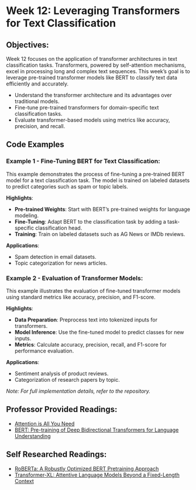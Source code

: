 # **Week 12: Leveraging Transformers for Text Classification**

## **Objectives:**

Week 12 focuses on the application of transformer architectures in text classification tasks. Transformers, powered by self-attention mechanisms, excel in processing long and complex text sequences. This week’s goal is to leverage pre-trained transformer models like BERT to classify text data efficiently and accurately.

- Understand the transformer architecture and its advantages over traditional models.
- Fine-tune pre-trained transformers for domain-specific text classification tasks.
- Evaluate transformer-based models using metrics like accuracy, precision, and recall.

## **Code Examples**

### Example 1 - Fine-Tuning BERT for Text Classification:
This example demonstrates the process of fine-tuning a pre-trained BERT model for a text classification task. The model is trained on labeled datasets to predict categories such as spam or topic labels.

**Highlights**:
- **Pre-trained Weights**: Start with BERT’s pre-trained weights for language modeling.
- **Fine-Tuning**: Adapt BERT to the classification task by adding a task-specific classification head.
- **Training**: Train on labeled datasets such as AG News or IMDb reviews.

**Applications**:
- Spam detection in email datasets.
- Topic categorization for news articles.

### Example 2 - Evaluation of Transformer Models:
This example illustrates the evaluation of fine-tuned transformer models using standard metrics like accuracy, precision, and F1-score. 

**Highlights**:
- **Data Preparation**: Preprocess text into tokenized inputs for transformers.
- **Model Inference**: Use the fine-tuned model to predict classes for new inputs.
- **Metrics**: Calculate accuracy, precision, recall, and F1-score for performance evaluation.

**Applications**:
- Sentiment analysis of product reviews.
- Categorization of research papers by topic.

*Note: For full implementation details, refer to the repository.*  

## **Professor Provided Readings:**

- [Attention is All You Need](https://arxiv.org/abs/1706.03762)
- [BERT: Pre-training of Deep Bidirectional Transformers for Language Understanding](https://arxiv.org/abs/1810.04805)

## **Self Researched Readings:**

- [RoBERTa: A Robustly Optimized BERT Pretraining Approach](https://arxiv.org/abs/1907.11692)
- [Transformer-XL: Attentive Language Models Beyond a Fixed-Length Context](https://arxiv.org/abs/1901.02860)
